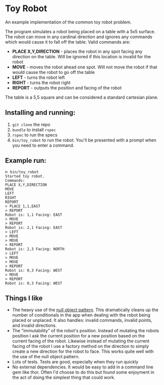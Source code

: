 # Toy Robot

An example implementation of the common toy robot problem.

The program simulates a robot being placed on a table with a 5x5 surface. The robot can move in any cardinal direction and ignores any commands which would cause it to fall off the table. Valid commands are:

* __PLACE X,Y,DIRECTION__ - places the robot in any spot facing any direction on the table. Will be ignored if this location is invalid for the robot
* __MOVE__ - moves the robot ahead one spot. Will not move the robot if that would cause the robot to go off the table
* __LEFT__ - turns the robot left
* __RIGHT__ - turns the robot right
* __REPORT__ - outputs the position and facing of the robot

The table is a 5,5 square and can be considered a standard cartesian plane.

## Installing and running:

1. `git clone` the repo
2. `bundle` to install `rspec`
3. `rspec` to run the specs
4. `bin/toy_robot` to run the robot. You'll be presented with a prompt when you need to enter a command.

## Example run:

```
ᐅ bin/toy_robot
Started toy robot.
Commands:
PLACE X,Y,DIRECTION
MOVE
LEFT
RIGHT
REPORT
> PLACE 1,1,EAST
> REPORT
Robot is: 1,1 Facing: EAST
> MOVE
> REPORT
Robot is: 2,1 Facing: EAST
> LEFT
> MOVE
> MOVE
> REPORT
Robot is: 2,3 Facing: NORTH
> LEFT
> MOVE
> MOVE
> REPORT
Robot is: 0,3 Facing: WEST
> MOVE
> REPORT
Robot is: 0,3 Facing: WEST
```

## Things I like

* The heavy use of the [null object pattern](http://en.wikipedia.org/wiki/Null_Object_pattern). This dramatically cleans up the number of conditionals in the app when dealing with the robot being placed or unplaced. It also handles: invalid commands, invalid points, and invalid directions.
* The "immutability" of the robot's position. Instead of mutating the robots position I ask the current position for a new position based on the current facing of the robot. Likewise instead of mutating the current facing of the robot I use a factory method on the direction to simply create a new direction for the robot to face. This works quite well with the use of the null object pattern.
* Lots of tests. Tests are good, especially when they run quickly
* No external dependencies. It would be easy to add in a command line gem like thor. Often I'd choose to do this but found some enjoyment in the act of doing the simplest thing that could work.
